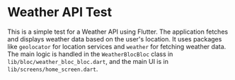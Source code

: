 # Weather API Test

This is a simple test for a Weather API using Flutter. The application fetches and displays weather data based on the user's location. It uses packages like `geolocator` for location services and `weather` for fetching weather data. The main logic is handled in the `WeatherBlocBloc` class in `lib/bloc/weather_bloc_bloc.dart`, and the main UI is in `lib/screens/home_screen.dart`.

